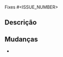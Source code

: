 <!--
Lembre-se que o nome do PR deve ser igual ao nome da task a ser resolvida
-->
<!-- Substitua <ISSUE_NUMBER> pelo número do issue correspondente. -->
Fixes #<ISSUE_NUMBER>


## Descrição
<!-- Descreva brevemente a tarefa -->


## Mudanças
<!-- Descreva brevemente as mudanças a serem implementadas em formato de lista -->
-

